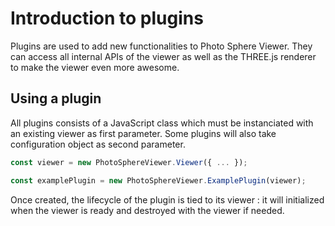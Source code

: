 # Introduction to plugins

Plugins are used to add new functionalities to Photo Sphere Viewer. They can access all internal APIs of the viewer as well as the THREE.js renderer to make the viewer even more awesome.

## Using a plugin

All plugins consists of a JavaScript class which must be instanciated with an existing viewer as first parameter. Some plugins will also take configuration object as second parameter.

```js
const viewer = new PhotoSphereViewer.Viewer({ ... });

const examplePlugin = new PhotoSphereViewer.ExamplePlugin(viewer);
```

Once created, the lifecycle of the plugin is tied to its viewer : it will initialized when the viewer is ready and destroyed with the viewer if needed.
